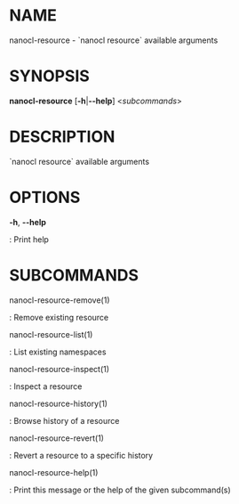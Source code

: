 # NAME

nanocl-resource - \`nanocl resource\` available arguments

# SYNOPSIS

**nanocl-resource** \[**-h**\|**\--help**\] \<*subcommands*\>

# DESCRIPTION

\`nanocl resource\` available arguments

# OPTIONS

**-h**, **\--help**

:   Print help

# SUBCOMMANDS

nanocl-resource-remove(1)

:   Remove existing resource

nanocl-resource-list(1)

:   List existing namespaces

nanocl-resource-inspect(1)

:   Inspect a resource

nanocl-resource-history(1)

:   Browse history of a resource

nanocl-resource-revert(1)

:   Revert a resource to a specific history

nanocl-resource-help(1)

:   Print this message or the help of the given subcommand(s)
